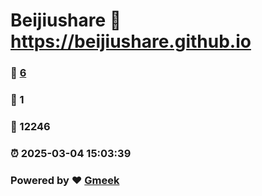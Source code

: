 # Beijiushare :link: https://beijiushare.github.io 
### :page_facing_up: [6](https://beijiushare.github.io/tag.html) 
### :speech_balloon: 1 
### :hibiscus: 12246 
### :alarm_clock: 2025-03-04 15:03:39 
### Powered by :heart: [Gmeek](https://github.com/Meekdai/Gmeek)
